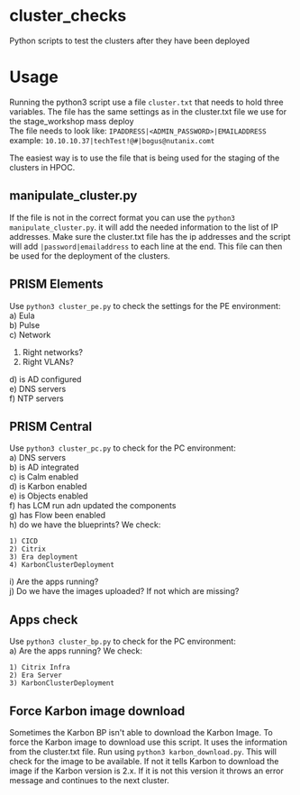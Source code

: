 # cluster_checks
Python scripts to test the clusters after they have been deployed

Usage
=====

Running the python3 script use a file ``cluster.txt`` that needs to hold three variables. The file has the same settings as in the cluster.txt file we use for the stage_workshop mass deploy<BR>
The file needs to look like:
``IPADDRESS|<ADMIN_PASSWORD>|EMAILADDRESS`` example: ``10.10.10.37|techTest!@#|bogus@nutanix.comt``

The easiest way is to use the file that is being used for the staging of the clusters in HPOC.

manipulate_cluster.py
---------------------
If the file is not in the correct format you can use the ``python3 manipulate_cluster.py``. it will add the needed information to the list of IP addresses.
Make sure the cluster.txt file has the ip addresses and the script will add ``|password|emailaddress`` to each line at the end. This file can then be used for the deployment of the clusters.

PRISM Elements
--------------
Use ``python3 cluster_pe.py`` to check the settings for the PE environment:<BR>
a) Eula<BR>
b) Pulse<BR>
c) Network<BR>
  1. Right networks?<BR>
  2. Right VLANs?<BR>
  
d) is AD configured<BR>
e) DNS servers<BR>
f) NTP servers<BR>

PRISM Central
-------------
Use ``python3 cluster_pc.py`` to check for the PC environment:<BR>
a) DNS servers<BR>
b) is AD integrated<BR>
c) is Calm enabled<BR>
d) is Karbon enabled<BR>
e) is Objects enabled<BR>
f) has LCM run adn updated the components<BR>
g) has Flow been enabled<BR>
h) do we have the blueprints? We check:

    1) CICD
    2) Citrix
    3) Era deployment
    4) KarbonClusterDeployment

i) Are the apps running?<br>
j) Do we have the images uploaded? If not which are missing?<BR>

Apps check
----------
Use ``python3 cluster_bp.py`` to check for the PC environment:<BR>
a) Are the apps running? We check:

    1) Citrix Infra
    2) Era Server
    3) KarbonClusterDeployment
    
Force Karbon image download
----------------
Sometimes the Karbon BP isn't able to download the Karbon Image. To force the Karbon image to download use this script. It uses the information from the cluster.txt file. Run using ``python3 karbon_download.py``. This will check for the image to be available. If not it tells Karbon to download the image if the Karbon version is 2.x. If it is not this version it throws an error message and continues to the next cluster.
